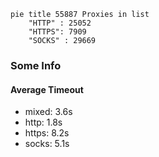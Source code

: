 
```mermaid
pie title 55887 Proxies in list
    "HTTP" : 25052
    "HTTPS": 7909
    "SOCKS" : 29669
```

### Some Info
#### Average Timeout

- mixed: 3.6s
- http: 1.8s
- https: 8.2s
- socks: 5.1s